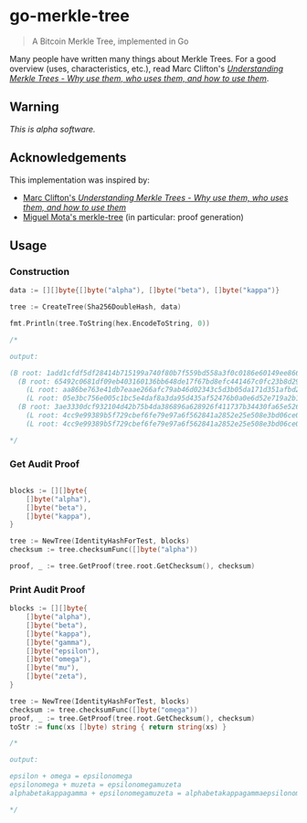 # go-merkle-tree

> A Bitcoin Merkle Tree, implemented in Go

Many people have written many things about Merkle Trees. For a good overview (uses, characteristics, etc.), read Marc
Clifton's [_Understanding Merkle Trees - Why use them, who uses them, and how to use them_][1].

## Warning

*This is alpha software.*

## Acknowledgements

This implementation was inspired by:

- [Marc Clifton's _Understanding Merkle Trees - Why use them, who uses them, and how to use them_][1]
- [Miguel Mota's merkle-tree][2] (in particular: proof generation)

## Usage

### Construction

```go
data := [][]byte{[]byte("alpha"), []byte("beta"), []byte("kappa")}

tree := CreateTree(Sha256DoubleHash, data)

fmt.Println(tree.ToString(hex.EncodeToString, 0))

/*

output:

(B root: 1add1cfdf5df28414b715199a740f80b7f559bd558a3f0c0186e60149ee86620
  (B root: 65492c0681df09eb403160136bb648de17f67bd8efc441467c0fc23b8d2950e9
    (L root: aa86be763e41db7eaae266afc79ab46d02343c5d3b05da171d351afbd25c1525)
    (L root: 05e3bc756e005c1bc5e4daf8a3da95d435af52476b0a0e6d52e719a2b1e3434a))
  (B root: 3ae3330dcf932104d42b75b4da386896a628926f411737b34430fa65e526824d
    (L root: 4cc9e99389b5f729cbef6fe79e97a6f562841a2852e25e508e3bd06ce0de9c26)
    (L root: 4cc9e99389b5f729cbef6fe79e97a6f562841a2852e25e508e3bd06ce0de9c26)))

*/
```

### Get Audit Proof

```go

blocks := [][]byte{
    []byte("alpha"),
    []byte("beta"),
    []byte("kappa"),
}

tree := NewTree(IdentityHashForTest, blocks)
checksum := tree.checksumFunc([]byte("alpha"))

proof, _ := tree.GetProof(tree.root.GetChecksum(), checksum)
```

### Print Audit Proof

```go
blocks := [][]byte{
    []byte("alpha"),
    []byte("beta"),
    []byte("kappa"),
    []byte("gamma"),
    []byte("epsilon"),
    []byte("omega"),
    []byte("mu"),
    []byte("zeta"),
}

tree := NewTree(IdentityHashForTest, blocks)
checksum := tree.checksumFunc([]byte("omega"))
proof, _ := tree.GetProof(tree.root.GetChecksum(), checksum)
toStr := func(xs []byte) string { return string(xs) }

/*

output:

epsilon + omega = epsilonomega
epsilonomega + muzeta = epsilonomegamuzeta
alphabetakappagamma + epsilonomegamuzeta = alphabetakappagammaepsilonomegamuzeta

*/
```

[1]: https://www.codeproject.com/Articles/1176140/Understanding-Merkle-Trees-Why-use-them-who-uses-t
[2]: https://github.com/miguelmota/merkle-tree
